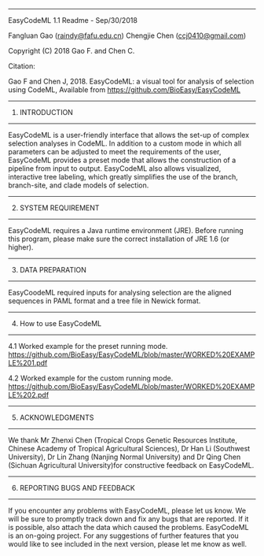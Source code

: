 -----------------------------------------------------------------------------
EasyCodeML 1.1 Readme -	Sep/30/2018

Fangluan Gao (raindy@fafu.edu.cn)
Chengjie Chen (ccj0410@gmail.com)

Copyright (C) 2018 Gao F. and Chen C.

Citation:

Gao F and Chen J, 2018. EasyCodeML: a visual tool for analysis of selection using CodeML, Available from https://github.com/BioEasy/EasyCodeML

-----------------------------------------------------------------------------
1. INTRODUCTION
-----------------------------------------------------------------------------
EasyCodeML is a user-friendly interface that allows the set-up of complex selection analyses in CodeML. In addition to a custom mode in which all parameters can be adjusted to meet the requirements of the user, EasyCodeML provides a preset mode that allows the construction of a pipeline from input to output. EasyCodeML also allows visualized, interactive tree labeling, which greatly simplifies the use of the branch, branch-site, and clade models of selection.

-----------------------------------------------------------------------------
2.	SYSTEM REQUIREMENT
-----------------------------------------------------------------------------

EasyCodeML requires a Java runtime environment (JRE). Before running this program, please make sure the correct installation of JRE 1.6 (or higher). 

-----------------------------------------------------------------------------
3.	DATA PREPARATION
-----------------------------------------------------------------------------
EasyCoodeML required inputs for analysing selection are the aligned sequences in PAML format and a tree file in Newick format.


-----------------------------------------------------------------------------
4. How to use EasyCodeML
-----------------------------------------------------------------------------
4.1 Worked example for the preset running mode.
https://github.com/BioEasy/EasyCodeML/blob/master/WORKED%20EXAMPLE%201.pdf

4.2 Worked example for the custom running mode.
https://github.com/BioEasy/EasyCodeML/blob/master/WORKED%20EXAMPLE%202.pdf

-----------------------------------------------------------------------------
5.	ACKNOWLEDGMENTS
-----------------------------------------------------------------------------
We thank Mr Zhenxi Chen (Tropical Crops Genetic Resources Institute, Chinese Academy of Tropical Agricultural Sciences), Dr Han Li (Southwest University), Dr Lin Zhang (Nanjing Normal University) and Dr Qing Chen (Sichuan Agricultural University)for constructive feedback on EasyCodeML. 

-----------------------------------------------------------------------------
6.	REPORTING BUGS AND FEEDBACK
-----------------------------------------------------------------------------
If you encounter any problems with EasyCodeML, please let us know. We will be sure to promptly track down and fix any bugs that are reported. If it is possible, also attach the data which caused the problems.
EasyCodeML is an on-going project. For any suggestions of further features that you would like to see included in the next version, please let me know as well. 
